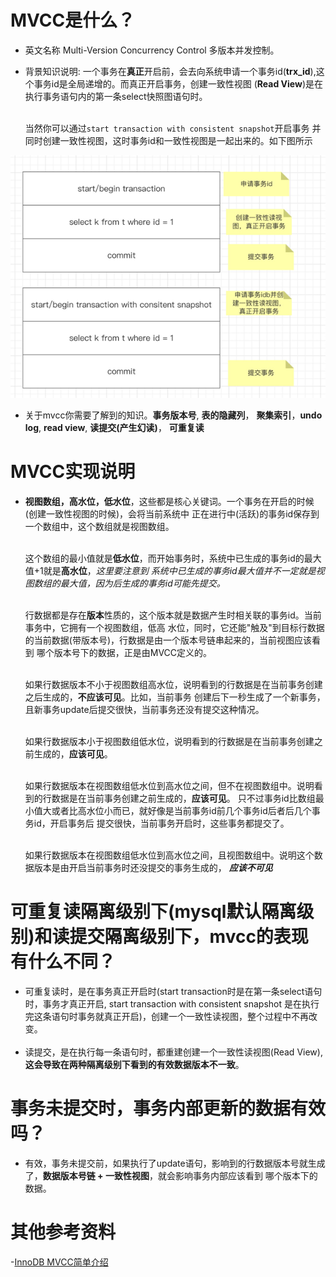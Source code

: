 # MVCC是什么？
- 英文名称 Multi-Version Concurrency Control 多版本并发控制。
- 背景知识说明: 一个事务在**真正**开启前，会去向系统申请一个事务id(**trx_id**),这个事务id是全局递增的。而真正开启事务，创建一致性视图
  (**Read View**)是在执行事务语句内的第一条select快照图语句时。<br><br>
  
  当然你可以通过`start transaction with consistent snapshot`开启事务
  并同时创建一致性视图，这时事务id和一致性视图是一起出来的。如下图所示

 ![mvcc1](png/mvcc1.png)

- 关于mvcc你需要了解到的知识。**事务版本号**, **表的隐藏列**， **聚集索引**，**undo log**,
**read view**, **读提交(产生幻读)**， **可重复读**

# MVCC实现说明
- **视图数组，高水位，低水位**，这些都是核心关键词。一个事务在开启的时候(创建一致性视图的时候)，会将当前系统中
正在进行中(活跃)的事务id保存到一个数组中，这个数组就是视图数组。<br><br>
  
  这个数组的最小值就是**低水位**，而开始事务时，系统中已生成的事务id的最大值+1就是**高水位**，_这里要注意到
  系统中已生成的事务id最大值并不一定就是视图数组的最大值，因为后生成的事务id可能先提交。_ <br><br>
 
  行数据都是存在**版本**性质的，这个版本就是数据产生时相关联的事务id。当前事务中，它拥有一个视图数组，低高
  水位，同时，它还能"触及"到目标行数据的当前数据(带版本号)，行数据是由一个版本号链串起来的，当前视图应该看到
  哪个版本号下的数据，正是由MVCC定义的。 <br><br>
  
  如果行数据版本不小于视图数组高水位，说明看到的行数据是在当前事务创建之后生成的，**不应该可见**。比如，当前事务
  创建后下一秒生成了一个新事务，且新事务update后提交很快，当前事务还没有提交这种情况。<br><br>

  如果行数据版本小于视图数组低水位，说明看到的行数据是在当前事务创建之前生成的，**应该可见**。<br><br>

  如果行数据版本在视图数组低水位到高水位之间，但不在视图数组中。说明看到的行数据是在当前事务创建之前生成的，**应该可见**。
  只不过事务id比数组最小值大或者比高水位小而已，就好像是当前事务id前几个事务id后者后几个事务id，开启事务后
  提交很快，当前事务开启时，这些事务都提交了。<br><br>

  如果行数据版本在视图数组低水位到高水位之间，且视图数组中。说明这个数据版本是由开启当前事务时还没提交的事务生成的，
  _**应该不可见**_

# 可重复读隔离级别下(mysql默认隔离级别)和读提交隔离级别下，mvcc的表现有什么不同？
- 可重复读时，是在事务真正开启时(start transaction时是在第一条select语句时，事务才真正开启, start transaction with 
consistent snapshot 是在执行完这条语句时事务就真正开启)，创建一个一致性读视图，整个过程中不再改变。<br><br>
- 读提交，是在执行每一条语句时，都重建创建一个一致性读视图(Read View), **这会导致在两种隔离级别下看到的有效数据版本不一致**。

# 事务未提交时，事务内部更新的数据有效吗？
- 有效，事务未提交前，如果执行了update语句，影响到的行数据版本号就生成了，**数据版本号链 + 一致性视图**，就会影响事务内部应该看到
哪个版本下的数据。


# 其他参考资料
-[InnoDB MVCC简单介绍](https://www.zhihu.com/collection/793346115)
  